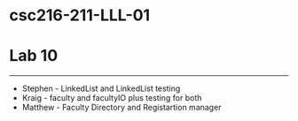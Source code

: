 # csc216-211-LLL-01

<h1>Lab 10</h1>
<hr>
<ul><li>Stephen - LinkedList and LinkedList testing </li>
    <li>Kraig - faculty and facultyIO plus testing for both </li>
    <li>Matthew - Faculty Directory and Registartion manager </li> 
 </ul>
